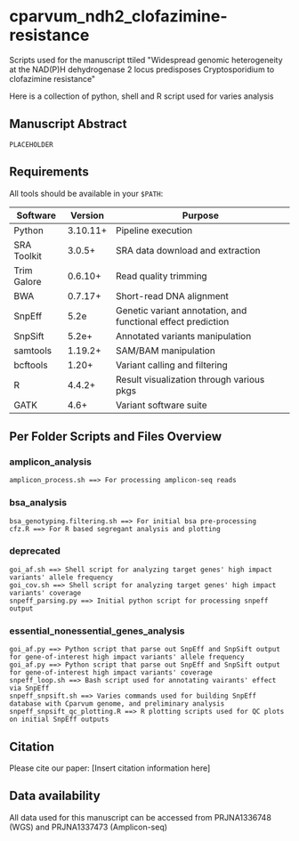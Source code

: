 
# cparvum_ndh2_clofazimine-resistance

Scripts used for the manuscript ttiled "Widespread genomic heterogeneity at the NAD(P)H dehydrogenase 2 locus predisposes Cryptosporidium to clofazimine resistance"

Here is a collection of python, shell and R script used for varies analysis

## Manuscript Abstract

```
PLACEHOLDER
```


## Requirements

All tools should be available in your `$PATH`:

| Software | Version | Purpose |
|----------|---------|---------|
| Python | 3.10.11+ | Pipeline execution |
| SRA Toolkit | 3.0.5+ | SRA data download and extraction |
| Trim Galore | 0.6.10+ | Read quality trimming |
| BWA | 0.7.17+ | Short-read DNA alignment |
| SnpEff | 5.2e | Genetic variant annotation, and functional effect prediction |
| SnpSift | 5.2e+ | Annotated variants manipulation |
| samtools | 1.19.2+ | SAM/BAM manipulation |
| bcftools | 1.20+ | Variant calling and filtering |
| R | 4.4.2+ | Result visualization through various pkgs |
| GATK | 4.6+ | Variant software suite |

## Per Folder Scripts and Files Overview
### amplicon_analysis
    amplicon_process.sh ==> For processing amplicon-seq reads 
### bsa_analysis
    bsa_genotyping.filtering.sh ==> For initial bsa pre-processing
    cfz.R ==> For R based segregant analysis and plotting
### deprecated
    goi_af.sh ==> Shell script for analyzing target genes' high impact variants' allele frequency
    goi_cov.sh ==> Shell script for analyzing target genes' high impact variants' coverage
    snpeff_parsing.py ==> Initial python script for processing snpeff output
### essential_nonessential_genes_analysis
    goi_af.py ==> Python script that parse out SnpEff and SnpSift output for gene-of-interest high impact variants' allele frequency
    goi_af.py ==> Python script that parse out SnpEff and SnpSift output for gene-of-interest high impact variants' coverage
    snpeff_loop.sh ==> Bash script used for annotating vairants' effect via SnpEff
    snpeff_snpsift.sh ==> Varies commands used for building SnpEff database with Cparvum genome, and preliminary analysis
    snpeff_snpsift_qc_plotting.R ==> R plotting scripts used for QC plots on initial SnpEff outputs


## Citation

Please cite our paper:
[Insert citation information here]

## Data availability
All data used for this manuscript can be accessed from PRJNA1336748 (WGS) and PRJNA1337473 (Amplicon-seq)
